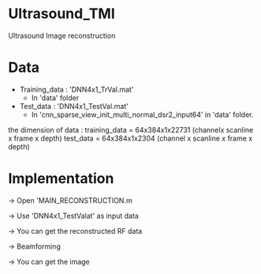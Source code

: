 # Ultrasound_TMI
Ultrasound Image reconstruction

Data
===============
* Training_data  :   'DNN4x1_TrVal.mat' 
  * In 'data' folder
* Test_data :  'DNN4x1_TestVal.mat'
  * In 'cnn_sparse_view_init_multi_normal_dsr2_input64' in 'data' folder.
  
       
the dimension of data : 
  training_data =  64x384x1x22731  (channelx scanline x frame x depth)
  test_data =   64x384x1x2304 (channel x scanline x frame x depth)
                        
Implementation
===============
-> Open 'MAIN_RECONSTRUCTION.m

-> Use 'DNN4x1_TestValat' as input data

-> You can get the reconstructed RF data


-> Beamforming

-> You can get the image
